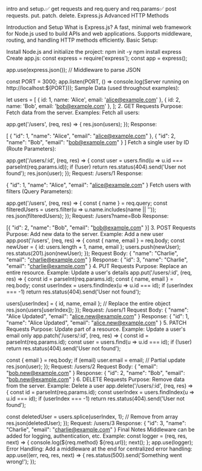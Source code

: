intro and setup.✅ get requests and req.query and req.params✅ post requests. put. patch. delete. Express.js Advanced HTTP Methods

Introduction and Setup What is Express.js?
A fast, minimal web framework for Node.js used to build APIs and web applications. Supports middleware, routing, and handling HTTP methods efficiently. Basic Setup:

Install Node.js and initialize the project: npm init -y npm install express Create app.js: const express = require('express'); const app = express();

app.use(express.json()); // Middleware to parse JSON

const PORT = 3000; app.listen(PORT, () => console.log(Server running on http://localhost:${PORT})); Sample Data (used throughout examples):

let users = [ { id: 1, name: 'Alice', email: 'alice@example.com' }, { id: 2, name: 'Bob', email: 'bob@example.com' }, ]; 2. GET Requests Purpose: Fetch data from the server. Examples: Fetch all users:

app.get('/users', (req, res) => { res.json(users); }); Response:

[ { "id": 1, "name": "Alice", "email": "alice@example.com" }, { "id": 2, "name": "Bob", "email": "bob@example.com" } ] Fetch a single user by ID (Route Parameters):

app.get('/users/:id', (req, res) => { const user = users.find(u => u.id === parseInt(req.params.id)); if (!user) return res.status(404).send('User not found'); res.json(user); }); Request: /users/1 Response:

{ "id": 1, "name": "Alice", "email": "alice@example.com" } Fetch users with filters (Query Parameters):

app.get('/users', (req, res) => { const { name } = req.query; const filteredUsers = users.filter(u => u.name.includes(name || '')); res.json(filteredUsers); }); Request: /users?name=Bob Response:

[{ "id": 2, "name": "Bob", "email": "bob@example.com" }] 3. POST Requests Purpose: Add new data to the server. Example: Add a new user app.post('/users', (req, res) => { const { name, email } = req.body; const newUser = { id: users.length + 1, name, email }; users.push(newUser); res.status(201).json(newUser); }); Request Body: { "name": "Charlie", "email": "charlie@example.com" } Response: { "id": 3, "name": "Charlie", "email": "charlie@example.com" } 4. PUT Requests Purpose: Replace an entire resource. Example: Update a user's details app.put('/users/:id', (req, res) => { const id = parseInt(req.params.id); const { name, email } = req.body; const userIndex = users.findIndex(u => u.id === id); if (userIndex === -1) return res.status(404).send('User not found');

users[userIndex] = { id, name, email }; // Replace the entire object
res.json(users[userIndex]);
}); Request: /users/1 Request Body: { "name": "Alice Updated", "email": "alice.new@example.com" } Response: { "id": 1, "name": "Alice Updated", "email": "alice.new@example.com" } 5. PATCH Requests Purpose: Update part of a resource. Example: Update a user's email only app.patch('/users/:id', (req, res) => { const id = parseInt(req.params.id); const user = users.find(u => u.id === id); if (!user) return res.status(404).send('User not found');

const { email } = req.body;
if (email) user.email = email; // Partial update
res.json(user);
}); Request: /users/2 Request Body: { "email": "bob.new@example.com" } Response: { "id": 2, "name": "Bob", "email": "bob.new@example.com" } 6. DELETE Requests Purpose: Remove data from the server. Example: Delete a user app.delete('/users/:id', (req, res) => { const id = parseInt(req.params.id); const userIndex = users.findIndex(u => u.id === id); if (userIndex === -1) return res.status(404).send('User not found');

const deletedUser = users.splice(userIndex, 1); // Remove from array
res.json(deletedUser);
}); Request: /users/3 Response: { "id": 3, "name": "Charlie", "email": "charlie@example.com" } Final Notes Middleware can be added for logging, authentication, etc. Example: const logger = (req, res, next) => { console.log(${req.method} ${req.url}); next(); }; app.use(logger); Error Handling: Add a middleware at the end for centralized error handling: app.use((err, req, res, next) => { res.status(500).send('Something went wrong!'); });